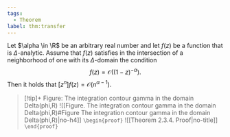 ```yaml
---
tags:
  - Theorem
label: thm:transfer
---
```

Let $\alpha \in \R$ be an arbitrary real number and let $f(z)$ be a function that is $\Delta$-analytic. 
Assume that $f(z)$ satisfies in the intersection of a neighborhood of one with its $\Delta$-domain the condition   
$$
f(z) = \mathcal{O}\left((1-z)^{-\alpha}\right).
$$
Then it holds that $[z^n]f(z) = \mathcal{O}(n^{\alpha-1}).$
> [!tip]+ Figure: The integration contour gamma in the domain Delta(phi,R)
> ![[Figure. The integration contour gamma in the domain Delta(phi,R)#Figure The integration contour gamma in the domain Delta(phi,R)|no-h4]]
`\begin{proof}`
![[Theorem 2.3.4. Proof|no-title]]
`\end{proof}`

